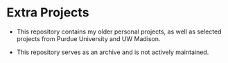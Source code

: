 # Extra Projects

- This repository contains my older personal projects, as well as selected projects from Purdue University and UW Madison. 

- This repository serves as an archive and is not actively maintained. 
